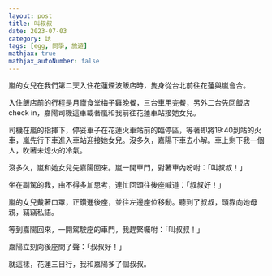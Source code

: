 ```yaml
---
layout: post
title: 叫叔叔
date: 2023-07-03
category: 誌
tags: [egg, 同學, 旅遊]
mathjax: true
mathjax_autoNumber: false
---
```


嵐的女兒在我們第二天入住花蓮煙波飯店時，隻身從台北前往花蓮與嵐會合。

入住飯店前的行程是月廬食堂梅子雞晚餐，三台車用完餐，另外二台先回飯店check in，嘉陽司機這車載著嵐和我前往花蓮車站接她女兒。

<!--more-->

司機在嵐的指揮下，停妥車子在花蓮火車站前的臨停區，等著即將19:40到站的火車，嵐先行下車進入車站迎接她女兒。沒多久，嘉陽下車去小解。車上剩下我一個人，吹著未熄火的冷氣。

沒多久，嵐和她女兒先嘉陽回來。嵐一開車門，對著車內吩咐：「叫叔叔！」

坐在副駕的我，由不得多加思考，連忙回頭往後座喊道：「叔叔好！」

嵐的女兒戴著口罩，正鑽進後座，並往左邊座位移動。聽到了叔叔，頭靠向她母親，竊竊私語。

等到嘉陽回來，一開駕駛座的車門，我趕緊囑咐：「叫叔叔！」

嘉陽立刻向後座問了聲：「叔叔好！」

就這樣，花蓮三日行，我和嘉陽多了個叔叔。
